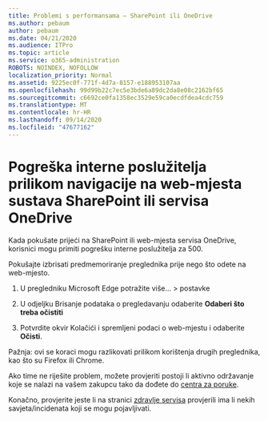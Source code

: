 ```yaml
---
title: Problemi s performansama – SharePoint ili OneDrive
ms.author: pebaum
author: pebaum
ms.date: 04/21/2020
ms.audience: ITPro
ms.topic: article
ms.service: o365-administration
ROBOTS: NOINDEX, NOFOLLOW
localization_priority: Normal
ms.assetid: 9225ec0f-771f-4d7a-8157-e188953107aa
ms.openlocfilehash: 99d99b22c7ec5e3bde6a89dc2da8e08c2162bf65
ms.sourcegitcommit: c6692ce0fa1358ec3529e59ca0ecdfdea4cdc759
ms.translationtype: MT
ms.contentlocale: hr-HR
ms.lasthandoff: 09/14/2020
ms.locfileid: "47677162"
---
```

# <a name="internal-server-error-when-navigating-to-sharepoint-or-onedrive-sites"></a>Pogreška interne poslužitelja prilikom navigacije na web-mjesta sustava SharePoint ili servisa OneDrive

Kada pokušate prijeći na SharePoint ili web-mjesta servisa OneDrive, korisnici mogu primiti pogrešku interne poslužitelja za 500. 

Pokušajte izbrisati predmemoriranje preglednika prije nego što odete na web-mjesto.


1. U pregledniku Microsoft Edge potražite više... > postavke

2. U odjeljku Brisanje podataka o pregledavanju odaberite **Odaberi što treba očistiti**

3. Potvrdite okvir Kolačići i spremljeni podaci o web-mjestu i odaberite **Očisti**.

Pažnja: ovi se koraci mogu razlikovati prilikom korištenja drugih preglednika, kao što su Firefox ili Chrome.

Ako time ne riješite problem, možete provjeriti postoji li aktivno održavanje koje se nalazi na vašem zakupcu tako da dođete do [centra za poruke](https://portal.office.com/adminportal/home#/MessageCenter).

Konačno, provjerite jeste li na stranici [zdravlje servisa](https://portal.office.com/adminportal/home#/servicehealth) provjerili ima li nekih savjeta/incidenata koji se mogu pojavljivati.

